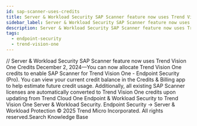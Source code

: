 ```yaml
---
id: sap-scanner-uses-credits
title: Server & Workload Security SAP Scanner feature now uses Trend Vision One Credits
sidebar_label: Server & Workload Security SAP Scanner feature now uses Trend Vision One Credits
description: Server & Workload Security SAP Scanner feature now uses Trend Vision One Credits
tags:
  - endpoint-security
  - trend-vision-one
---
```


/*<![CDATA[*/ $('#title').html($('meta[name=map-description]').attr('content')); /*]]>*/ Server & Workload Security SAP Scanner feature now uses Trend Vision One Credits December 2, 2024—You can now allocate Trend Vision One credits to enable SAP Scanner for Trend Vision One - Endpoint Security (Pro). You can view your current credit balance in the Credits & Billing app to help estimate future credit usage. Additionally, all existing SAP Scanner licenses are automatically converted to Trend Vision One credits upon updating from Trend Cloud One Endpoint & Workload Security to Trend Vision One Server & Workload Security. Endpoint Security → Server & Workload Protection © 2025 Trend Micro Incorporated. All rights reserved.Search Knowledge Base